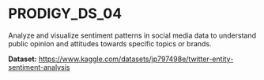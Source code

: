 # PRODIGY_DS_04
Analyze and visualize sentiment patterns in social media data to understand public opinion and attitudes towards specific topics or brands.

**Dataset:** https://www.kaggle.com/datasets/jp797498e/twitter-entity-sentiment-analysis
